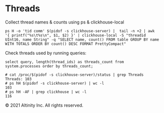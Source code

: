 # Threads

Collect thread names & counts using ps & clickhouse-local

```text
ps H -o 'tid comm' $(pidof -s clickhouse-server) |  tail -n +2 | awk '{ printf("%s\t%s\n", $1, $2) }' | clickhouse-local -S "threadid UInt16, name String" -q "SELECT name, count() FROM table GROUP BY name WITH TOTALS ORDER BY count() DESC FORMAT PrettyCompact"
```

Check threads used by running queries:

```text
select query, length(thread_ids) as threads_count from system.processes order by threads_count;
```

```text
# cat /proc/$(pidof -s clickhouse-server)/status | grep Threads
Threads: 103
# ps hH $(pidof -s clickhouse-server) | wc -l
103
# ps hH -AF | grep clickhouse | wc -l
116
```

© 2021 Altinity Inc. All rights reserved.
